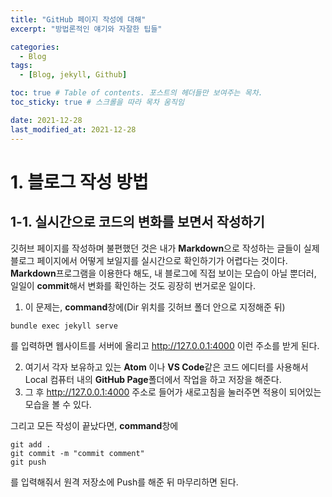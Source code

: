 ```yaml
---
title: "GitHub 페이지 작성에 대해"
excerpt: "방법론적인 얘기와 자잘한 팁들"

categories:
  - Blog
tags:
  - [Blog, jekyll, Github]

toc: true # Table of contents. 포스트의 헤더들만 보여주는 목차.
toc_sticky: true # 스크롤을 따라 목차 움직임

date: 2021-12-28
last_modified_at: 2021-12-28
---
```


# 1. 블로그 작성 방법
## 1-1. 실시간으로 코드의 변화를 보면서 작성하기
깃허브 페이지를 작성하며 불편했던 것은 내가 **Markdown**으로 작성하는 글들이 실제 블로그 페이지에서 어떻게 보일지를
실시간으로 확인하기가 어렵다는 것이다.  
**Markdown**프로그램을 이용한다 해도, 내 블로그에 직접 보이는 모습이 아닐 뿐더러,
일일이 **commit**해서 변화를 확인하는 것도 굉장히 번거로운 일이다.  

1. 이 문제는, **command**창에(Dir 위치를 깃허브 폴더 안으로 지정해준 뒤)
```
bundle exec jekyll serve
```
를 입력하면 웹사이트를 서버에 올리고 <http://127.0.0.1:4000> 이런 주소를 받게 된다.  

2. 여기서 각자 보유하고 있는 **Atom** 이나 **VS Code**같은 코드 에디터를 사용해서  
Local 컴퓨터 내의 **GitHub Page**폴더에서 작업을 하고 저장을 해준다.  
3. 그 후 <http://127.0.0.1:4000> 주소로 들어가 새로고침을 눌러주면 적용이 되어있는 모습을 볼 수 있다.  

그리고 모든 작성이 끝났다면, **command**창에
```
git add .
git commit -m "commit comment"
git push
```
를 입력해줘서 원격 저장소에 Push를 해준 뒤 마무리하면 된다.
